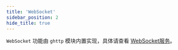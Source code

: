 ```yaml
---
title: 'WebSocket'
sidebar_position: 2
hide_title: true
---
```


`WebSocket` 功能由 `ghttp` 模块内置实现，具体请查看 [WebSocket服务](../3-WEB服务开发/11-高级特性/7-WebSocket服务.md)。